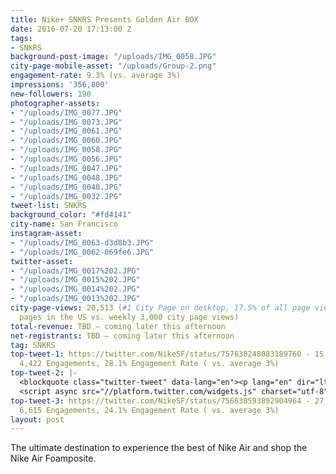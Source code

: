 ```yaml
---
title: Nike+ SNKRS Presents Golden Air BOX
date: 2016-07-20 17:13:00 Z
tags:
- SNKRS
background-post-image: "/uploads/IMG_0058.JPG"
city-page-mobile-asset: "/uploads/Group-2.png"
engagement-rate: 9.3% (vs. average 3%)
impressions: '356,800'
new-followers: 190
photographer-assets:
- "/uploads/IMG_0077.JPG"
- "/uploads/IMG_0073.JPG"
- "/uploads/IMG_0061.JPG"
- "/uploads/IMG_0060.JPG"
- "/uploads/IMG_0058.JPG"
- "/uploads/IMG_0056.JPG"
- "/uploads/IMG_0047.JPG"
- "/uploads/IMG_0048.JPG"
- "/uploads/IMG_0040.JPG"
- "/uploads/IMG_0032.JPG"
tweet-list: SNKRS
background_color: "#fd4141"
city-name: San Francisco
instagram-asset:
- "/uploads/IMG_0063-d3d8b3.JPG"
- "/uploads/IMG_0062-069fe6.JPG"
twitter-asset:
- "/uploads/IMG_0017%202.JPG"
- "/uploads/IMG_0015%202.JPG"
- "/uploads/IMG_0014%202.JPG"
- "/uploads/IMG_0013%202.JPG"
city-page-views: 20,513 (#1 City Page on desktop, 17.5% of all page views for city
  pages in the US vs. weekly 3,000 city page views)
total-revenue: TBD – coming later this afternoon
net-registrants: TBD – coming later this afternoon
tag: SNKRS
top-tweet-1: https://twitter.com/NikeSF/status/757630248083189760 - 15,753 Impressions,
  4,422 Engagements, 28.1% Engagement Rate ( vs. average 3%)
top-tweet-2: |-
  <blockquote class="twitter-tweet" data-lang="en"><p lang="en" dir="ltr">Strike fast. More spots are open for the GOLDEN AIR Box. Book a spot: <a href="https://t.co/LXAW7rLRv6">https://t.co/LXAW7rLRv6</a> <a href="https://twitter.com/hashtag/SNKRS?src=hash">#SNKRS</a> <a href="https://t.co/AXIJAnWofC">pic.twitter.com/AXIJAnWofC</a></p>&mdash; Nike San Francisco (@NikeSF) <a href="https://twitter.com/NikeSF/status/757000611430821890">July 23, 2016</a></blockquote>
  <script async src="//platform.twitter.com/widgets.js" charset="utf-8"></script> - 17,292 Impressions, 4,172 Engagements, 24.1% Engagement Rate ( vs. average 3%)
top-tweet-3: https://twitter.com/NikeSF/status/756638593892904964 - 27,492 Impressions,
  6,615 Engagements, 24.1% Engagement Rate ( vs. average 3%)
layout: post
---
```


The ultimate destination to experience the best of Nike Air and shop the Nike Air Foamposite.
